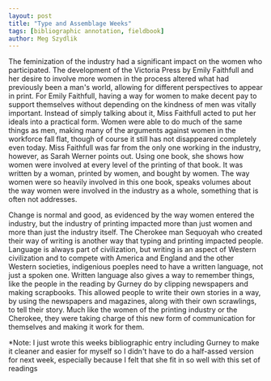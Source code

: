 ```yaml
---  
layout: post  
title: "Type and Assemblage Weeks"  
tags: [bibliographic annotation, fieldbook]  
author: Meg Szydlik 
---
```


The feminization of the industry had a significant impact on the women who participated. The development of the Victoria Press by Emily Faithfull and her desire to involve more women in the process altered what had previously been a man's world, allowing for different perspectives to appear in print. For Emily Faithfull, having a way for women to make decent pay to support themselves without depending on the kindness of men was vitally important. Instead of simply talking about it, Miss Faithfull acted to put her ideals into a practical form. Women were able to do much of the same things as men, making many of the arguments against women in the workforce fall flat, though of course it still has not disappeared completely even today. Miss Faithfull was far from the only one working in the industry, however, as Sarah Werner points out. Using one book, she shows how women were involved at every level of the printing of that book. It was written by a woman, printed by women, and bought by women. The way women were so heavily involved in this one book, speaks volumes about the way women were involved in the industry as a whole, something that is often not addresses.

Change is normal and good, as evidenced by the way women entered the industry, but the industry of printing impacted more than just women and more than just the industry itself. The Cherokee man Sequoyah who created their way of writing is another way that typing and printing impacted people. Language is always part of civilization, but writing is an aspect of Western civilization and to compete with America and England and the other Western societies, indigenious poeples need to have a written language, not just a spoken one. Written language also gives a way to remember things, like the people in the reading by Gurney do by clipping newspapers and making scrapbooks. This allowed people to write their own stories in a way, by using the newspapers and magazines, along with their own scrawlings, to tell their story. Much like the women of the printing industry or the Cherokee, they were taking charge of this new form of communication for themselves and making it work for them.

*Note: I just wrote this weeks bibliographic entry including Gurney to make it cleaner and easier for myself so I didn't have to do a half-assed version for next week, especially because I felt that she fit in so well with this set of readings